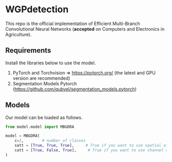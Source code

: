 # WGPdetection

This repo is the official implementation of Efficient Multi-Branch Convolutional Neural Networks (**accepted** on Computers and Electronics in Agriculture). 

## Requirements
Install the libraries below to use the model.
1. PyTorch and Torchvision => https://pytorch.org/ (the latest and GPU version are recommended)
2. Segmentation Models Pytorch (https://github.com/qubvel/segmentation_models.pytorch)

## Models
Our model can be loaded as follows.
```python
from model.model import MBGDRA

model = MBGDRA(
    c=2,        # number of classes
    satt = [True, True, True],     # True if you want to use spatial attention on the decoder layer
    catt = [True, False, True],     # True if you want to use channel attention on the decoder layer
)
```
